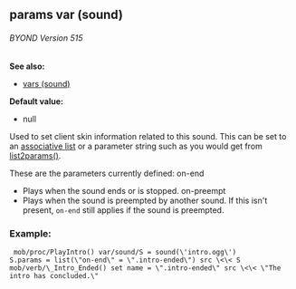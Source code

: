 ## params var (sound) 
###### BYOND Version 515
**See also:**
+   [vars (sound)](/ref/sound/var.md) 
<!-- -->
**Default value:**
+   null


Used to set client skin information related to this sound. This
can be set to an [associative list](/ref/list/associations.md)  or a parameter
string such as you would get from
[list2params()](/ref/proc/list2params.md). 

These are the
parameters currently defined:
on-end
+   Plays when the sound ends or is stopped.
on-preempt
+   Plays when the sound is preempted by another sound. If this isn\'t
    present, `on-end` still applies if the sound is preempted.
### Example:

```
 mob/proc/PlayIntro() var/sound/S = sound(\'intro.ogg\')
S.params = list(\"on-end\" = \".intro-ended\") src \<\< S
mob/verb/\_Intro_Ended() set name = \".intro-ended\" src \<\< \"The
intro has concluded.\" 
```
